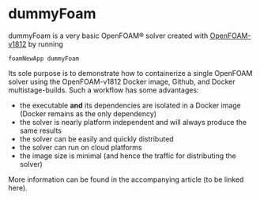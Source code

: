# dummyFoam

dummyFoam is a very basic OpenFOAM&reg; solver created with [OpenFOAM-v1812](https://openfoam.com/releases/openfoam-v1812/) by running

```
foamNewApp dummyFoam
```

Its sole purpose is to demonstrate how to containerize a single OpenFOAM solver using the OpenFOAM-v1812 Docker image, Github, and Docker multistage-builds. Such a workflow has some advantages:

- the executable **and** its dependencies are isolated in a Docker image (Docker remains as the only dependency)
- the solver is nearly platform independent and will always produce the same results
- the solver can be easily and quickly distributed
- the solver can run on cloud platforms
- the image size is minimal (and hence the traffic for distributing the solver)

More information can be found in the accompanying article (to be linked here).

